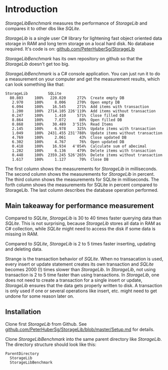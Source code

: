 # Introduction
*StorageLibBenchmark* measures the performance of *StorageLib* and compares it to
other dbs like *SQLite*.

*StorageLib* is a single user C# library for lightening fast object oriented data storage in RAM and 
long term storage on a local hard disk. No database required. It's code is on:
[github.com/PeterHuberSg/StorageLib](https://github.com/PeterHuberSg/StorageLib)

*StorageLibBenchmark* has its own repository on github so that the *StorageLib* 
doesn't get too big.

*StorageLibBenchmark* is a C# console application. You can just run it to do 
a measurement on your computer and get the measurement results, which can look
something like that:

```
StorageLib         SQLite
  80.803     100%   220.020     272%  Create empty DB
   2.970     100%     8.006     270%  Open empty DB
   6.094     100%    16.545     271%  Add items with transaction
   1.200     100%  2714.105 226'119%  Add items without transaction
   0.247     100%     1.410     571%  Close filled DB
   8.864     100%     7.072      80%  Open filled DB
   0.868     100%    30.489   3'515%  Read Items
   2.145     100%     6.978     325%  Update items with transaction
   1.049     100%  2431.455 231'788%  Update items without transaction
   4.769     100%     2.061      43%  Close updated DB
   6.302     100%     4.767      76%  Open updated DB
   0.418     100%    16.934   4'054%  Calculate sum of aDecimal
   1.282     100%     6.136     479%  Delete items with transaction
   0.448     100%  2359.245 526'265%  Delete items without transaction
   1.617     100%     1.127      70%  Close DB
```

The first column shows the measurements for *StorageLib* in milliseconds.
The second column shows the measurements for *StorageLib* in percent.
The third column shows the measurements for SQLite in milliseconds.
The forth column shows the measurements for SQLite in percent compared to StorageLib.
The last column describes the database operation performed.

## Main takeaway for performance measurement

Compared to *SQLite*, *StorageLib* is 30 to 40 times faster querying data than 
*SQLite*. This is not surprising, because *StorageLib* stores all data in RAM as 
C# collection, while *SQLite* might need to access the disk if some data is 
missing in RAM.

Compared to *SQLite*, *StorageLib* is 2 to 5 times faster inserting, updating 
and deleting data.

Strange is the transaction behavior of *SQLite*. When no transacation is used, 
every insert or update statement creates its own transaction and *SQLite* 
becomes 2000 (!) times slower than *StorageLib*. In *StorageLib*, not using 
transaction is 2 to 5 time faster than using transactions. In *StorageLib*, one 
does not need to create a transaction for a single insert or update, 
*StorageLib* ensures that the data gets properly written to disk. A transaction 
is only used if one or several operations like insert, etc. might need to 
get undone for some reason later on.

## Installation
Clone first *StorageLib* from Github. See 
[github.com/PeterHuberSg/StorageLib/blob/master/Setup.md](https://github.com/PeterHuberSg/StorageLib/blob/master/Setup.md)
for details.

Clone *StorageLibBenchmark* into the same parent directory like *StorageLib*.
The directory structure should look like this:

```
ParentDirectory
  StorageLib
  StorageLibBenchmark
```